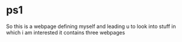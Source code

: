 # ps1
So this is a webpage defining myself and leading u to look into stuff in which i am interested it contains three webpages 
